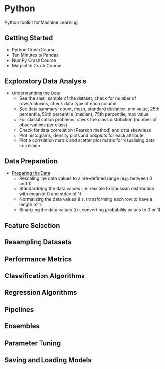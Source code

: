 # Python
Python toolkit for Machine Learning

## Getting Started
- Python Crash Course
- Ten Minutes to Pandas
- NumPy Crash Course
- Matplotlib Crash Course

## Exploratory Data Analysis
- [Understanding the Data](understanding-the-data.ipynb)
  - See the small sample of the dataset, check for number of rows/columns, check data type of each column
  - See data summary: count, mean, standard deviation, min value, 25th percentile, 50th percentile (median), 75th percentile, max value
  - For classification problems: check the class distribution (number of observations per class)
  - Check for data correlation (Pearson method) and data skewness
  - Plot histograms, density plots and boxplots for each attribute
  - Plot a correlation matrix and scatter plot matrix for visualising data correlaion

## Data Preparation
- [Preparing the Data](preparing-the-data.ipynb)
  - Rescaling the data values to a pre-defined range (e.g. between 0 and 1)
  - Standardizing the data values (i.e. rescale to Gaussian distribution with mean of 0 and stdev of 1)
  - Normalizing the data values (i.e. transforming each row to have a length of 1)
  - Binarizing the data values (i.e. converting probability values to 0 or 1)
  
## Feature Selection
  
## Resampling Datasets
  
## Performance Metrics
  
## Classification Algorithms
  
## Regression Algorithms
  
## Pipelines
  
## Ensembles
  
## Parameter Tuning
  
## Saving and Loading Models
